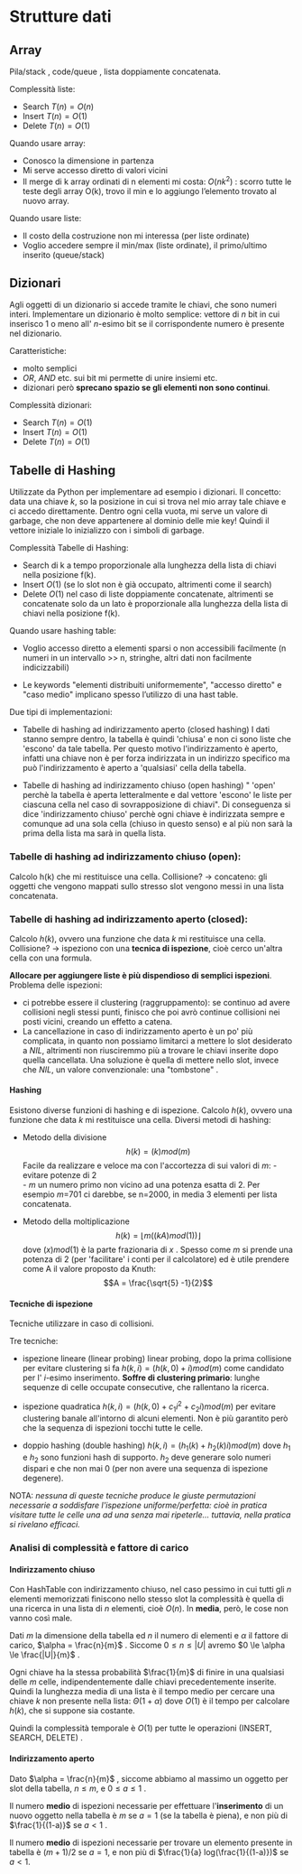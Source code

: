 # Strutture dati

## Array
Pila/stack , code/queue , lista doppiamente concatenata.

Complessità liste: 

- Search $T(n)=O(n)$
- Insert $T(n)=O(1)$
- Delete $T(n)=O(1)$

Quando usare array:

 - Conosco la dimensione in partenza
 - Mi serve accesso diretto di valori vicini
 - Il merge di k array ordinati di n elementi mi costa: $O(nk^2)$ : scorro tutte le teste degli array O(k), trovo il min e lo aggiungo l’elemento trovato al nuovo array. 

Quando usare liste:

- Il costo della costruzione non mi interessa (per liste ordinate)
- Voglio accedere sempre il min/max (liste ordinate), il primo/ultimo inserito (queue/stack)

## Dizionari 
Agli oggetti di un dizionario si accede tramite le chiavi, che sono numeri interi. Implementare un dizionario è molto semplice: vettore di $n$ bit in cui inserisco $1$ o meno all' $n$-esimo bit se il corrispondente numero è presente nel dizionario.

Caratteristiche:

- molto semplici
- $OR$, $AND$ etc. sui bit mi permette di unire insiemi etc.
- dizionari però **sprecano spazio se gli elementi non sono continui**.

Complessità dizionari: 

- Search $T(n)=O(1)$
- Insert $T(n)=O(1)$
- Delete $T(n)=O(1)$


## Tabelle di Hashing 

Utilizzate da Python per implementare ad esempio i dizionari. Il concetto: data una chiave $k$, so la posizione in cui si trova nel mio array tale chiave e ci accedo direttamente.  Dentro ogni cella vuota, mi serve un valore di garbage, che non deve appartenere al dominio delle mie key! Quindi il vettore iniziale lo inizializzo con i simboli di garbage.

Complessità Tabelle di Hashing:

- Search di k a tempo proporzionale alla lunghezza della lista di chiavi nella posizione f(k).
- Insert $O(1)$ (se lo slot non è già occupato, altrimenti come il search)
- Delete $O(1)$ nel caso di liste doppiamente concatenate, altrimenti se concatenate solo da un lato è proporzionale alla lunghezza della lista di chiavi nella posizione f(k).

Quando usare hashing table:

- Voglio accesso diretto a elementi sparsi o non accessibili facilmente (n numeri in un intervallo >> n, stringhe, altri dati non facilmente indicizzabili)

- Le keywords "elementi distribuiti uniformemente", "accesso diretto" e "caso medio" implicano spesso l’utilizzo di una hast table.

Due tipi di implementazioni: 

- Tabelle di hashing ad indirizzamento aperto (closed hashing)
	I dati stanno sempre dentro, la tabella è quindi 'chiusa' e non ci sono liste che 'escono' da tale tabella. Per questo motivo l'indirizzamento è aperto, infatti una chiave non è per forza indirizzata in un indirizzo specifico ma può l'indirizzamento è aperto a 'qualsiasi' cella della tabella. 
	
- Tabelle di hashing ad indirizzamento chiuso (open hashing)
	" 'open' perchè la tabella è aperta letteralmente e dal vettore 'escono' le  liste per ciascuna cella nel caso di sovrapposizione di chiavi". Di conseguenza si dice 'indirizzamento chiuso' perchè ogni chiave è indirizzata sempre e comunque ad una sola cella (chiuso in questo senso) e al più non sarà la prima della lista ma sarà in quella lista. 

### Tabelle di hashing ad indirizzamento chiuso (open):

Calcolo h(k) che mi restituisce una cella.
Collisione? $\rightarrow$ concateno: gli oggetti che vengono mappati sullo stresso slot vengono messi in una lista concatenata.

### Tabelle di hashing ad indirizzamento aperto (closed):

Calcolo $h(k)$, ovvero una funzione che data $k$ mi restituisce una cella. Collisione? $\rightarrow$ ispeziono con una **tecnica di ispezione**, cioè cerco un'altra cella con una formula. 

**Allocare per aggiungere liste è più dispendioso di semplici ispezioni**. 
Problema delle ispezioni: 


- ci potrebbe essere il clustering (raggruppamento): se continuo ad avere collisioni negli stessi punti, finisco che poi avrò continue collisioni nei posti vicini, creando un effetto a catena.
- La cancellazione in caso di indirizzamento aperto è un po' più complicata, in quanto non possiamo limitarci a mettere lo slot desiderato a $NIL$, altrimenti non riusciremmo più a trovare le chiavi inserite dopo quella cancellata. Una soluzione è quella di mettere nello slot, invece che $NIL$, un valore convenzionale: una "tombstone" .  

#### Hashing 

Esistono diverse funzioni di hashing e di ispezione.
Calcolo $h(k)$, ovvero una funzione che data $k$ mi restituisce una cella. Diversi metodi di hashing:

- Metodo della divisione
	$$h(k) = (k)mod(m)$$ 
	Facile da realizzare e veloce ma con l'accortezza di sui valori di $m$: 
		- evitare potenze di 2   
		- $m$ un numero primo non vicino ad una potenza esatta di 2. Per esempio $m$=701 ci darebbe, se n=2000, in media 3 elementi per lista concatenata.
	
- Metodo della moltiplicazione
	 $$h(k) = \lfloor m((kA)mod(1)) \rfloor$$dove $(x)mod(1)$ è la parte frazionaria di $x$ . Spesso come $m$ si prende una potenza di 2 (per 'facilitare' i conti per il calcolatore) ed è utile prendere come A il valore proposto da Knuth: 
	 $$A = \frac{\sqrt{5} -1}{2}$$

#### Tecniche di ispezione

Tecniche utilizzare in caso di collisioni. 

Tre tecniche: 

- ispezione lineare (linear probing)
	linear probing, dopo la prima collisione per evitare clustering si fa $h(k,i)=(h(k,0) + i)mod(m)$  come candidato per l' $i$-esimo inserimento. **Soffre di clustering primario**: lunghe sequenze di celle occupate consecutive, che rallentano la ricerca.

- ispezione quadratica 
	$h(k,i)=(h(k,0)+c_{1}i^2+c_{2}i)mod(m)$ per evitare clustering banale all'intorno di alcuni elementi. Non è più garantito però che la sequenza di ispezioni tocchi tutte le celle. 
	
- doppio hashing (double hashing)
	$h(k,i)=(h_1(k)+h_2(k)i )mod(m)$ dove $h_1$ e $h_2$ sono funzioni hash di supporto.  $h_2$ deve generare solo numeri dispari e che non mai $0$ (per non avere una sequenza di ispezione degenere). 


NOTA: *nessuna di queste tecniche produce le giuste permutazioni necessarie a soddisfare l'ispezione uniforme/perfetta: cioè in pratica visitare tutte le celle una ad una senza mai ripeterle... tuttavia, nella pratica si rivelano efficaci.*  


### Analisi di complessità e fattore di carico

#### Indirizzamento chiuso 
Con HashTable con indirizzamento chiuso, nel caso pessimo in cui tutti gli $n$ elementi memorizzati finiscono nello stesso slot la complessità è quella di una ricerca in una lista di $n$ elementi, cioè $O(n)$. In **media**, però, le cose non vanno così male.

Dati $m$ la dimensione della tabella ed $n$ il numero di elementi e $\alpha$ il fattore di carico, $\alpha = \frac{n}{m}$  . Siccome $0 \le n \le |U|$ avremo $0 \le \alpha \le \frac{|U|}{m}$ .

Ogni chiave ha la stessa probabilità $\frac{1}{m}$  di finire in una qualsiasi delle $m$ celle, indipendentemente dalle chiavi precedentemente inserite.  Quindi la lunghezza media di una lista è il tempo medio per cercare una chiave $k$ non presente nella lista: $\Theta (1+\alpha)$ dove $O(1)$ è il tempo per calcolare $h(k)$, che si suppone sia costante.

Quindi la complessità temporale è $O(1)$ per tutte le operazioni (INSERT, SEARCH, DELETE) . 


#### Indirizzamento aperto 


Dato $\alpha = \frac{n}{m}$ , siccome abbiamo al massimo un oggetto per slot della tabella, $n \le m$, e $0 \le a \le 1$ . 

Il numero **medio** di ispezioni necessarie per effettuare l'**inserimento** di un nuovo oggetto nella tabella è $m$ se $a = 1$ (se la tabella è piena), e non più di $\frac{1}{(1-a)}$ se $a<1$ .

Il numero **medio** di ispezioni necessarie per trovare un elemento presente in tabella è $(m+1)/2$ se $a=1$, e non più di $\frac{1}{a} log(\frac{1}{(1-a)})$ se $a<1$. 
